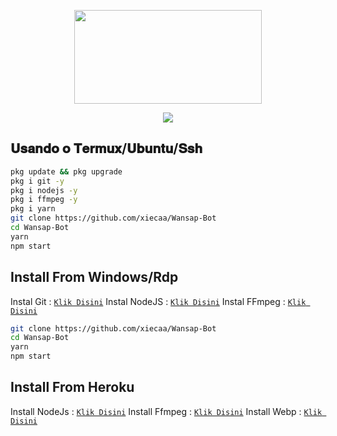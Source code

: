 <p align="center">
  <img width="300" height="150" src="https://github.com/xiecaa/Wansap-Bot/blob/bacc893b90b48b4e7e33fb49ce823faa0b42708e/media/imgnya.jpg">
</p>

<p align="center">
   <img 
    src="https://readme-typing-svg.herokuapp.com?color=%422446&size=25&center=true&height=60&lines=Welcome+To+RoF3X+Bot;Script+By+FxSx"
   />
</p>

## 𝐔𝐬𝐚𝐧𝐝𝐨 𝐨 𝐓𝐞𝐫𝐦𝐮𝐱/𝐔𝐛𝐮𝐧𝐭𝐮/𝐒𝐬𝐡
```bash
pkg update && pkg upgrade
pkg i git -y
pkg i nodejs -y
pkg i ffmpeg -y
pkg i yarn
git clone https://github.com/xiecaa/Wansap-Bot
cd Wansap-Bot
yarn
npm start
```

## Install From Windows/Rdp

Instal Git      : [`Klik Disini`](https://git-scm.com/downloads)
Instal NodeJS : [`Klik Disini`](https://nodejs.org/en/download)
Instal FFmpeg : [`Klik Disini`](https://ffmpeg.org/download.html)

```bash
git clone https://github.com/xiecaa/Wansap-Bot
cd Wansap-Bot
yarn
npm start
```

## Install From Heroku <BuildPack>

Install NodeJs : [`Klik Disini`](heroku/nodejs)
Install Ffmpeg : [`Klik Disini`](https://github.com/jonathanong/heroku-buildpack-ffmpeg-latest.git)
Install Webp   : [`Klik Disini`](https://github.com/clhuang/heroku-buildpack-webp-binaries.git)

